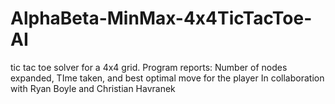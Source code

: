 # AlphaBeta-MinMax-4x4TicTacToe-AI
tic tac toe solver for a 4x4 grid.
Program reports: Number of nodes expanded, TIme taken, and best optimal move for the player
In collaboration with Ryan Boyle and Christian Havranek
